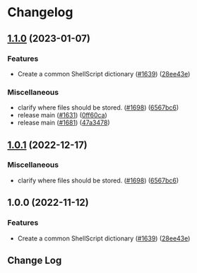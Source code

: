 # Changelog

## [1.1.0](https://github.com/ttasovac/cspell-dicts/compare/@cspell/dict-shell-v1.0.1...@cspell/dict-shell@1.1.0) (2023-01-07)


### Features

* Create a common ShellScript dictionary ([#1639](https://github.com/ttasovac/cspell-dicts/issues/1639)) ([28ee43e](https://github.com/ttasovac/cspell-dicts/commit/28ee43ef4787db13fc304f8be47cc0f8a9e76eab))


### Miscellaneous

* clarify where files should be stored. ([#1698](https://github.com/ttasovac/cspell-dicts/issues/1698)) ([6567bc6](https://github.com/ttasovac/cspell-dicts/commit/6567bc62130404cb32945bdcc3bf07316c839396))
* release main ([#1631](https://github.com/ttasovac/cspell-dicts/issues/1631)) ([0ff60ca](https://github.com/ttasovac/cspell-dicts/commit/0ff60cafb9ed7a87ee5e745a54697ed6dd2394ee))
* release main ([#1681](https://github.com/ttasovac/cspell-dicts/issues/1681)) ([47a3478](https://github.com/ttasovac/cspell-dicts/commit/47a34789c05111e7b3cb693beb5d456bf25a0cb0))

## [1.0.1](https://github.com/streetsidesoftware/cspell-dicts/compare/@cspell/dict-shell@1.0.0...@cspell/dict-shell@1.0.1) (2022-12-17)


### Miscellaneous

* clarify where files should be stored. ([#1698](https://github.com/streetsidesoftware/cspell-dicts/issues/1698)) ([6567bc6](https://github.com/streetsidesoftware/cspell-dicts/commit/6567bc62130404cb32945bdcc3bf07316c839396))

## 1.0.0 (2022-11-12)


### Features

* Create a common ShellScript dictionary ([#1639](https://github.com/streetsidesoftware/cspell-dicts/issues/1639)) ([28ee43e](https://github.com/streetsidesoftware/cspell-dicts/commit/28ee43ef4787db13fc304f8be47cc0f8a9e76eab))

## Change Log
